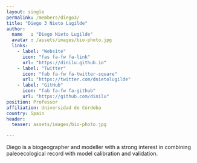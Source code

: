 ```yaml
---
layout: single
permalink: /members/diego3/
title: "Diego 3 Nieto Lugilde"
author:
  name   : "Diego Nieto Lugilde"
  avatar : /assets/images/bio-photo.jpg
  links:
    - label: "Website"
      icon: "fas fa-fw fa-link"
      url: "https://dinilu.github.io"
    - label: "Twitter"
      icon: "fab fa-fw fa-twitter-square"
      url: "https://twitter.com/dnietolugilde"
    - label: "GitHub"
      icon: "fab fa-fw fa-github"
      url: "https://github.com/dinilu"
position: Professor
affiliation: Universidad de Córdoba
country: Spain
header:
  teaser: assets/images/bio-photo.jpg

---
```

Diego is a biogeographer and modeller with a strong interest in combining paleoecological record with model calibration and validation.
